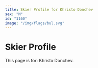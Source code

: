 ```yaml
---
title: Skier Profile for Khristo Donchev
sex: "M"
id: "1160"
image: "/img/flags/bul.svg" 
---
```


# Skier Profile

This page is for: Khristo Donchev.
    